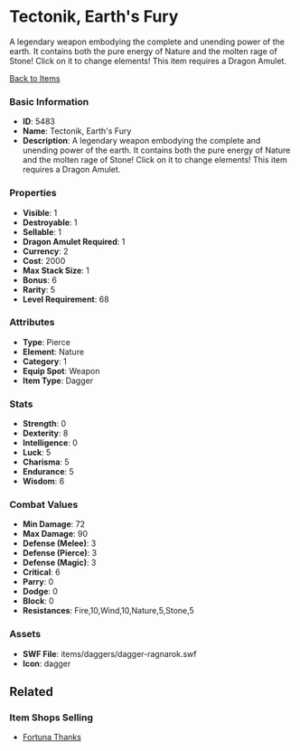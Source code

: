 # Tectonik, Earth's Fury

A legendary weapon embodying the complete and unending power of the earth. It contains both the pure energy of Nature and the molten rage of Stone! Click on it to change elements! This item requires a Dragon Amulet.

[Back to Items](../items.md)

### Basic Information

- **ID**: 5483
- **Name**: Tectonik, Earth&#039;s Fury
- **Description**: A legendary weapon embodying the complete and unending power of the earth. It contains both the pure energy of Nature and the molten rage of Stone! Click on it to change elements! This item requires a Dragon Amulet.

### Properties

- **Visible**: 1
- **Destroyable**: 1
- **Sellable**: 1
- **Dragon Amulet Required**: 1
- **Currency**: 2
- **Cost**: 2000
- **Max Stack Size**: 1
- **Bonus**: 6
- **Rarity**: 5
- **Level Requirement**: 68

### Attributes

- **Type**: Pierce
- **Element**: Nature
- **Category**: 1
- **Equip Spot**: Weapon
- **Item Type**: Dagger

### Stats

- **Strength**: 0
- **Dexterity**: 8
- **Intelligence**: 0
- **Luck**: 5
- **Charisma**: 5
- **Endurance**: 5
- **Wisdom**: 6

### Combat Values

- **Min Damage**: 72
- **Max Damage**: 90
- **Defense (Melee)**: 3
- **Defense (Pierce)**: 3
- **Defense (Magic)**: 3
- **Critical**: 6
- **Parry**: 0
- **Dodge**: 0
- **Block**: 0
- **Resistances**: Fire,10,Wind,10,Nature,5,Stone,5

### Assets

- **SWF File**: items/daggers/dagger-ragnarok.swf
- **Icon**: dagger

## Related

### Item Shops Selling

- [Fortuna Thanks](../item-shops/215-fortuna-thanks.md)

